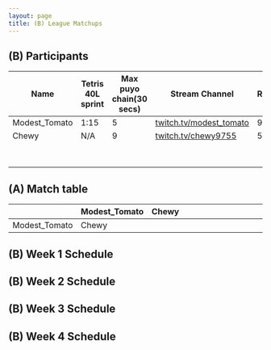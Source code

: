 ```yaml
---
layout: page
title: (B) League Matchups
---
```



## (B) Participants ##

<table>
  <thead>
    <tr>
      <th>Name</th>
	    <th>Tetris 40L sprint</th> 
	    <th>Max puyo chain(30 secs)</th>
	    <th>Stream Channel</th>
	    <th>Rating</th>
	    <th>score</th>
	</tr>
  </thead>	
<tbody>
    <tr>
      <td>Modest_Tomato</td>
      <td>1:15</td>
      <td>5</td>
       <td><a href="https://twitch.tv/modest_tomato">twitch.tv/modest_tomato</a></td>
      <td>9,100</td>
     <td>4-15</td>
    </tr>
       <tr>
      <td>Chewy</td>
      <td>N/A</td>
      <td>9</td>
      <td><a href="https://twitch.tv/chewy9755">twitch.tv/chewy9755</a></td>
      <td>5000</td>
      <td>5-15</td>
    </tr>
	   <tr>
      <td></td>
      <td></td>
		   <td></td>
      <td></td>
      <td></td>
      <td></td>
    </tr>
	   <tr>
      <td></td>
      <td></td>
      <td></td>
		   <td></td>
      <td></td>
      <td></td>
    </tr>
	   <tr>
      <td></td>
      <td></td>
      <td></td>
      <td></td>
		   <td></td>
      <td></td>
    </tr>
	   <tr>
      <td></td>
      <td></td>
      <td></td>
      <td></td>
		   <td></td>
      <td></td>
    </tr>
	   <tr>
      <td></td>
      <td></td>
      <td></td>
      <td></td>
		   <td></td>
      <td></td>
    </tr>
	   <tr>
      <td></td>
      <td></td>
      <td></td>
		   <td></td>
      <td></td>
      <td></td>
    </tr>
	   <tr>
      <td></td>
      <td></td>
      <td></td>
		   <td></td>
      <td></td>
      <td></td>
    </tr>
	   <tr>
      <td></td>
      <td></td>
		   <td></td>
      <td></td>
      <td></td>
      <td></td>
    </tr>
    
  </tbody>
</table>

## (A) Match table

<table>
  <thead>
    <tr>
      <th></th>
      <th>Modest_Tomato</th>
      <th>Chewy</th>
      <th></th>
      <th></th>
      <th></th>
      <th></th>
      <th></th>
      <th></th>
      <th></th>
      <th></th>
      <th></th>
      <th></th>
      <th></th>
    </tr>
  </thead>
  <tbody>
    <tr>
      <td>Modest_Tomato</td>
      <td>Chewy</td> <!---->
      <td></td> <!---->
      <td> </td> <!---->
      <td></td> <!---->
      <td></td> <!---->
      <td></td> <!---->
      <td></td> <!---->
      <td></td> <!---->
      <td></td> <!---->
      <td></td> <!---->
      <td></td> <!---->
      <td></td>
      <td></td>
    </tr>
	</tbody>
</table>
	
	
## (B) Week 1 Schedule ##


## (B) Week 2 Schedule ##


## (B) Week 3 Schedule ##


## (B) Week 4 Schedule ##
